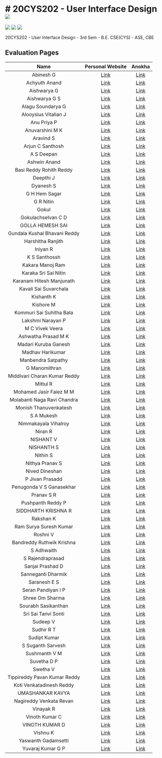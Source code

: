 # # 20CYS202 - User Interface Design ![](https://img.shields.io/badge/-Live-brightgreen)
![](https://img.shields.io/badge/Batch-21CYS-lightgreen) ![](https://img.shields.io/badge/UG-blue) ![](https://img.shields.io/badge/Subject-UID-blue)

20CYS202  - User Interface Design - 3rd Sem - B.E. CSE(CYS) - ASE, CBE

## Evaluation Pages

 | Name | Personal Website | Anokha |  
 |:----:|:----------------:|:------:|
 | Abinesh G | [Link](https:\\abi-008.github.io/20CYS202-UID/personal_website) | [Link](https:\\abi-008.github.io/20CYS202-UID/anokha) | 
 | Achyuth Anand | [Link](https:\\achyuth03.github.io/20CYS202-UID/personal_website) | [Link](https:\\achyuth03.github.io/20CYS202-UID/anokha) | 
 | Aishwarya G | [Link](https:\\aishwarya2004g.github.io/20CYS202-UID/personal_website) | [Link](https:\\aishwarya2004g.github.io/20CYS202-UID/anokha) | 
 | Aishwarya G S | [Link](https:\\aishwaryags2004.github.io/20CYS202-UID/personal_website) | [Link](https:\\aishwaryags2004.github.io/20CYS202-UID/anokha) | 
 | Alagu Soundarya G | [Link](https:\\alagusoundarya.github.io/20CYS202-UID/personal_website) | [Link](https:\\alagusoundarya.github.io/20CYS202-UID/anokha) | 
 | Alooysius Vitalian J | [Link](https:\\vitalian2021.github.io/20CYS202-UID/personal_website) | [Link](https:\\vitalian2021.github.io/20CYS202-UID/anokha) | 
 | Anu Priya P | [Link](https:\\ria191919.github.io/20CYS202-UID/personal_website) | [Link](https:\\ria191919.github.io/20CYS202-UID/anokha) | 
 | Anuvarshini M K | [Link](https:\\anuvarshini09.github.io/20CYS202-UID/personal_website) | [Link](https:\\anuvarshini09.github.io/20CYS202-UID/anokha) | 
 | Aravind S | [Link](https:\\aravind0347.github.io/20CYS202-UID/personal_website) | [Link](https:\\aravind0347.github.io/20CYS202-UID/anokha) | 
 | Arjun C Santhosh | [Link](https:\\arjun013H.github.io/20CYS202-UID/personal_website) | [Link](https:\\arjun013H.github.io/20CYS202-UID/anokha) | 
 | A S Deepan | [Link](https:\\infamousdegen.github.io/20CYS202-UID/personal_website) | [Link](https:\\infamousdegen.github.io/20CYS202-UID/anokha) | 
 | Ashwin Anand | [Link](https:\\ashuvwxyz.github.io/20CYS202-UID/personal_website) | [Link](https:\\ashuvwxyz.github.io/20CYS202-UID/anokha) | 
 | Basi Reddy Rohith Reddy | [Link](https:\\basireddyrohithreddy1.github.io/20CYS202-UID/personal_website) | [Link](https:\\basireddyrohithreddy1.github.io/20CYS202-UID/anokha) | 
 | Deepthi J | [Link](https:\\deepthi-03.github.io/20CYS202-UID/personal_website) | [Link](https:\\deepthi-03.github.io/20CYS202-UID/anokha) | 
 | Dyanesh S | [Link](https:\\dyanesh003.github.io/20CYS202-UID/personal_website) | [Link](https:\\dyanesh003.github.io/20CYS202-UID/anokha) | 
 | G H Hem Sagar | [Link](https:\\hemsagar11.github.io/20CYS202-UID/personal_website) | [Link](https:\\hemsagar11.github.io/20CYS202-UID/anokha) | 
 | G R Nitin | [Link](https:\\nitin-gr.github.io/20CYS202-UID/personal_website) | [Link](https:\\nitin-gr.github.io/20CYS202-UID/anokha) | 
 | Gokul | [Link](https:\\gokul2003g.github.io/20CYS202-UID/personal_website) | [Link](https:\\gokul2003g.github.io/20CYS202-UID/anokha) | 
 | Gokulachselvan C D | [Link](https:\\Gokulachselvan.github.io/20CYS202-UID/personal_website) | [Link](https:\\Gokulachselvan.github.io/20CYS202-UID/anokha) | 
 | GOLLA HEMESH SAI | [Link](https:\\hemesh66584.github.io/20CYS202-UID/personal_website) | [Link](https:\\hemesh66584.github.io/20CYS202-UID/anokha) | 
 | Gundala Kushal Bhavani Reddy | [Link](https:\\kusha93810.github.io/20CYS202-UID/personal_website) | [Link](https:\\kusha93810.github.io/20CYS202-UID/anokha) | 
 | Harshitha Ranjith | [Link](https:\\harshitharanjith.github.io/20CYS202-UID/personal_website) | [Link](https:\\harshitharanjith.github.io/20CYS202-UID/anokha) | 
 | Iniyan R | [Link](https:\\iniyan2003r.github.io/20CYS202-UID/personal_website) | [Link](https:\\iniyan2003r.github.io/20CYS202-UID/anokha) | 
 | K S Santhossh | [Link](https:\\santhossh5.github.io/20CYS202-UID/personal_website) | [Link](https:\\santhossh5.github.io/20CYS202-UID/anokha) | 
 | Kakara Manoj Ram | [Link](https:\\manojram8.github.io/20CYS202-UID/personal_website) | [Link](https:\\manojram8.github.io/20CYS202-UID/anokha) | 
 | Karaka Sri Sai Nitin | [Link](https:\\tintin07k.github.io/20CYS202-UID/personal_website) | [Link](https:\\tintin07k.github.io/20CYS202-UID/anokha) | 
 | Karanam Hitesh Manjunath | [Link](https:\\hitesh319.github.io/20CYS202-UID/personal_website) | [Link](https:\\hitesh319.github.io/20CYS202-UID/anokha) | 
 | Kavali Sai Suvarchala | [Link](https:\\saisuvarchalak301.github.io/20CYS202-UID/personal_website) | [Link](https:\\saisuvarchalak301.github.io/20CYS202-UID/anokha) | 
 | Kishanth K | [Link](https:\\kishanthkavi.github.io/20CYS202-UID/personal_website) | [Link](https:\\kishanthkavi.github.io/20CYS202-UID/anokha) | 
 | Kishore M | [Link](https:\\kishoreraiden.github.io/20CYS202-UID/personal_website) | [Link](https:\\kishoreraiden.github.io/20CYS202-UID/anokha) | 
 | Kommuri Sai Suhitha Bala | [Link](https:\\ssuhitha.github.io/20CYS202-UID/personal_website) | [Link](https:\\ssuhitha.github.io/20CYS202-UID/anokha) | 
 | Lakshmi Narayan P | [Link](https:\\lakshminarayan-p.github.io/20CYS202-UID/personal_website) | [Link](https:\\lakshminarayan-p.github.io/20CYS202-UID/anokha) | 
 | M C Vivek Veera | [Link](https:\\vivek-veera.github.io/20CYS202-UID/personal_website) | [Link](https:\\vivek-veera.github.io/20CYS202-UID/anokha) | 
 | Ashwatha Prasad M K | [Link](https:\\ashwath2210.github.io/20CYS202-UID/personal_website) | [Link](https:\\ashwath2210.github.io/20CYS202-UID/anokha) | 
 | Madari Kuruba Ganesh | [Link](https:\\ganesh20039.github.io/20CYS202-UID/personal_website) | [Link](https:\\ganesh20039.github.io/20CYS202-UID/anokha) | 
 | Madhav Harikumar | [Link](https:\\madhavh10.github.io/20CYS202-UID/personal_website) | [Link](https:\\madhavh10.github.io/20CYS202-UID/anokha) | 
 | Manbendra Satpathy | [Link](https:\\manbendra2014.github.io/20CYS202-UID/personal_website) | [Link](https:\\manbendra2014.github.io/20CYS202-UID/anokha) | 
 | G Manomithran | [Link](https:\\.github.io/20CYS202-UID/personal_website) | [Link](https:\\.github.io/20CYS202-UID/anokha) | 
 | Middivari Charan Kumar Reddy | [Link](https:\\charankumar3009.github.io/20CYS202-UID/personal_website) | [Link](https:\\charankumar3009.github.io/20CYS202-UID/anokha) | 
 | Mittul R | [Link](https:\\mittul31.github.io/20CYS202-UID/personal_website) | [Link](https:\\mittul31.github.io/20CYS202-UID/anokha) | 
 | Mohamed Jasir Faiez M M | [Link](https:\\jasir66.github.io/20CYS202-UID/personal_website) | [Link](https:\\jasir66.github.io/20CYS202-UID/anokha) | 
 | Molabanti Naga Ravi Chandra | [Link](https:\\ravichandra13.github.io/20CYS202-UID/personal_website) | [Link](https:\\ravichandra13.github.io/20CYS202-UID/anokha) | 
 | Monish Thanuvenkatesh | [Link](https:\\monish345.github.io/20CYS202-UID/personal_website) | [Link](https:\\monish345.github.io/20CYS202-UID/anokha) | 
 | S A Mukesh | [Link](https:\\mukesh-sa.github.io/20CYS202-UID/personal_website) | [Link](https:\\mukesh-sa.github.io/20CYS202-UID/anokha) | 
 | Nimmakayala Vihalroy | [Link](https:\\vihalroy00001.github.io/20CYS202-UID/personal_website) | [Link](https:\\vihalroy00001.github.io/20CYS202-UID/anokha) | 
 | Niran R | [Link](https:\\niran200.github.io/20CYS202-UID/personal_website) | [Link](https:\\niran200.github.io/20CYS202-UID/anokha) | 
 | NISHANT V | [Link](https:\\nishantv2.github.io/20CYS202-UID/personal_website) | [Link](https:\\nishantv2.github.io/20CYS202-UID/anokha) | 
 | NISHANTH S | [Link](https:\\jod4n.github.io/20CYS202-UID/personal_website) | [Link](https:\\jod4n.github.io/20CYS202-UID/anokha) | 
 | Nithin S | [Link](https:\\ronin7823.github.io/20CYS202-UID/personal_website) | [Link](https:\\ronin7823.github.io/20CYS202-UID/anokha) | 
 | Nithya Pranav S | [Link](https:\\nithyapranavs.github.io/20CYS202-UID/personal_website) | [Link](https:\\nithyapranavs.github.io/20CYS202-UID/anokha) | 
 | Nived Dineshan | [Link](https:\\nivedd.github.io/20CYS202-UID/personal_website) | [Link](https:\\nivedd.github.io/20CYS202-UID/anokha) | 
 | P Jivan Prasadd | [Link](https:\\jivanprasadd.github.io/20CYS202-UID/personal_website) | [Link](https:\\jivanprasadd.github.io/20CYS202-UID/anokha) | 
 | Penugonda V S Ganasekhar | [Link](https:\\pganasekhar.github.io/20CYS202-UID/personal_website) | [Link](https:\\pganasekhar.github.io/20CYS202-UID/anokha) | 
 | Pranav S R | [Link](https:\\pranav10112003.github.io/20CYS202-UID/personal_website) | [Link](https:\\pranav10112003.github.io/20CYS202-UID/anokha) | 
 | Pushpanth Reddy P | [Link](https:\\pushpanth23.github.io/20CYS202-UID/personal_website) | [Link](https:\\pushpanth23.github.io/20CYS202-UID/anokha) | 
 | SIDDHARTH KRISHNA R | [Link](https:\\siddharthkrishna-r.github.io/20CYS202-UID/personal_website) | [Link](https:\\siddharthkrishna-r.github.io/20CYS202-UID/anokha) | 
 | Rakshan K | [Link](https:\\rakshan-k.github.io/20CYS202-UID/personal_website) | [Link](https:\\rakshan-k.github.io/20CYS202-UID/anokha) | 
 | Ram Surya Suresh Kumar | [Link](https:\\r4msurya.github.io/20CYS202-UID/personal_website) | [Link](https:\\r4msurya.github.io/20CYS202-UID/anokha) | 
 | Roshni V | [Link](https:\\ceramapleheart.github.io/20CYS202-UID/personal_website) | [Link](https:\\ceramapleheart.github.io/20CYS202-UID/anokha) | 
 | Bandreddy Ruthwik Krishna | [Link](https:\\ruthwik2610.github.io/20CYS202-UID/personal_website) | [Link](https:\\ruthwik2610.github.io/20CYS202-UID/anokha) | 
 | S Adhwaith | [Link](https:\\adhwaith21.github.io/20CYS202-UID/personal_website) | [Link](https:\\adhwaith21.github.io/20CYS202-UID/anokha) | 
 | S Rajendraprasad | [Link](https:\\rajendraprasad7.github.io/20CYS202-UID/personal_website) | [Link](https:\\rajendraprasad7.github.io/20CYS202-UID/anokha) | 
 | Sanjai Prashad D | [Link](https:\\sanjai20.github.io/20CYS202-UID/personal_website) | [Link](https:\\sanjai20.github.io/20CYS202-UID/anokha) | 
 | Sanneganti Dharmik | [Link](https:\\dharmik03scoob.github.io/20CYS202-UID/personal_website) | [Link](https:\\dharmik03scoob.github.io/20CYS202-UID/anokha) | 
 | Saranesh E S | [Link](https:\\saranesh296.github.io/20CYS202-UID/personal_website) | [Link](https:\\saranesh296.github.io/20CYS202-UID/anokha) | 
 | Seran Pandiyan I P | [Link](https:\\seranpandiyan.github.io/20CYS202-UID/personal_website) | [Link](https:\\seranpandiyan.github.io/20CYS202-UID/anokha) | 
 | Shree Om Sharma | [Link](https:\\shreeom03.github.io/20CYS202-UID/personal_website) | [Link](https:\\shreeom03.github.io/20CYS202-UID/anokha) | 
 | Sourabh Sasikanthan | [Link](https:\\.github.io/20CYS202-UID/personal_website) | [Link](https:\\.github.io/20CYS202-UID/anokha) | 
 | Sri Sai Tanvi Sonti | [Link](https:\\saitanvi.github.io/20CYS202-UID/personal_website) | [Link](https:\\saitanvi.github.io/20CYS202-UID/anokha) | 
 | Sudeep V | [Link](https:\\sudeepvijayakumar.github.io/20CYS202-UID/personal_website) | [Link](https:\\sudeepvijayakumar.github.io/20CYS202-UID/anokha) | 
 | Sudhir R T | [Link](https:\\sudhir04666.github.io/20CYS202-UID/personal_website) | [Link](https:\\sudhir04666.github.io/20CYS202-UID/anokha) | 
 | Sudipt Kumar | [Link](https:\\sudiptk02.github.io/20CYS202-UID/personal_website) | [Link](https:\\sudiptk02.github.io/20CYS202-UID/anokha) | 
 | S Suganth Sarvesh | [Link](https:\\knightfall01.github.io/20CYS202-UID/personal_website) | [Link](https:\\knightfall01.github.io/20CYS202-UID/anokha) | 
 | Sushmanth V M | [Link](https:\\sushmanthvm.github.io/20CYS202-UID/personal_website) | [Link](https:\\sushmanthvm.github.io/20CYS202-UID/anokha) | 
 | Suvetha D P | [Link](https:\\suvetha24.github.io/20CYS202-UID/personal_website) | [Link](https:\\suvetha24.github.io/20CYS202-UID/anokha) | 
 | Swetha V | [Link](https:\\swethav79.github.io/20CYS202-UID/personal_website) | [Link](https:\\swethav79.github.io/20CYS202-UID/anokha) | 
 | Tippireddy Pavan Kumar Reddy | [Link](https:\\tpavankumarreddy.github.io/20CYS202-UID/personal_website) | [Link](https:\\tpavankumarreddy.github.io/20CYS202-UID/anokha) | 
 | Koti Venkatadinesh Reddy | [Link](https:\\dineshredddy4512.github.io/20CYS202-UID/personal_website) | [Link](https:\\dineshredddy4512.github.io/20CYS202-UID/anokha) | 
 | UMASHANKAR KAVYA | [Link](https:\\umashankarkavya.github.io/20CYS202-UID/personal_website) | [Link](https:\\umashankarkavya.github.io/20CYS202-UID/anokha) | 
 | Nagireddy Venkata Revan | [Link](https:\\revan-nagireddy.github.io/20CYS202-UID/personal_website) | [Link](https:\\revan-nagireddy.github.io/20CYS202-UID/anokha) | 
 | Vinayak R | [Link](https:\\vinai04.github.io/20CYS202-UID/personal_website) | [Link](https:\\vinai04.github.io/20CYS202-UID/anokha) | 
 | Vinoth Kumar C | [Link](https:\\vinoth0503.github.io/20CYS202-UID/personal_website) | [Link](https:\\vinoth0503.github.io/20CYS202-UID/anokha) | 
 | VINOTH KUMAR D | [Link](https:\\vinothdayalan.github.io/20CYS202-UID/personal_website) | [Link](https:\\vinothdayalan.github.io/20CYS202-UID/anokha) | 
 | Vishnu K | [Link](https:\\vexecute.github.io/20CYS202-UID/personal_website) | [Link](https:\\vexecute.github.io/20CYS202-UID/anokha) | 
 | Yaswanth Gadamsetti | [Link](https:\\yaswanth-12.github.io/20CYS202-UID/personal_website) | [Link](https:\\yaswanth-12.github.io/20CYS202-UID/anokha) | 
 | Yuvaraj Kumar G P | [Link](https:\\yuvarajKumar23.github.io/20CYS202-UID/personal_website) | [Link](https:\\yuvarajKumar23.github.io/20CYS202-UID/anokha) | 


